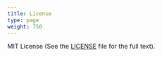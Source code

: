 ```yaml
---
title: License
type: page
weight: 750
---
```


MIT License (See the [LICENSE](https://github.com/qontu/ngx-inline-editor/blob/master/LICENSE.MD) file for the full text).